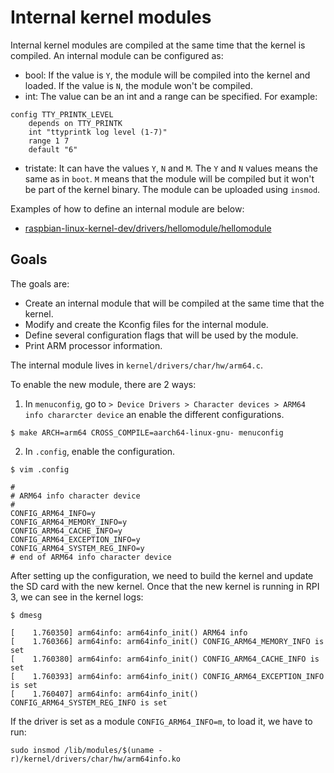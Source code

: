 
# Internal kernel modules

Internal kernel modules are compiled at the same time that the kernel is compiled.
An internal module can be configured as:

- bool: If the value is `Y`, the module will be compiled into the kernel and
        loaded. If the value is `N`, the module won't be compiled.
- int: The value can be an int and a range can be specified. For example:

```
config TTY_PRINTK_LEVEL
	depends on TTY_PRINTK
	int "ttyprintk log level (1-7)"
	range 1 7
	default "6"
```

- tristate: It can have the values `Y`, `N` and `M`. The `Y` and `N` values
        means the same as in `boot`. `M` means that the module will be compiled
        but it won't be part of the kernel binary. The module can be uploaded
        using `insmod`.


Examples of how to define an internal module are below:

- [raspbian-linux-kernel-dev/drivers/hellomodule/hellomodule](https://github.com/jcyesc/raspbian-linux-kernel-dev/commit/a275d67dd8fcc68a426dd18a88c9d03464bf3837)

## Goals

The goals are:

- Create an internal module that will be compiled at the same time that the kernel.
- Modify and create the Kconfig files for the internal module.
- Define several configuration flags that will be used by the module.
- Print ARM processor information.

The internal module lives in `kernel/drivers/char/hw/arm64.c`.

To enable the new module, there are 2 ways:

1. In `menuconfig`, go to `> Device Drivers > Character devices > ARM64 info chararcter device`
an enable the different configurations.

```shell
$ make ARCH=arm64 CROSS_COMPILE=aarch64-linux-gnu- menuconfig
```
2. In `.config`, enable the configuration.


```shell
$ vim .config

#
# ARM64 info character device
#
CONFIG_ARM64_INFO=y
CONFIG_ARM64_MEMORY_INFO=y
CONFIG_ARM64_CACHE_INFO=y
CONFIG_ARM64_EXCEPTION_INFO=y
CONFIG_ARM64_SYSTEM_REG_INFO=y
# end of ARM64 info character device

```

After setting up the configuration, we need to build the kernel and update
the SD card with the new kernel. Once that the new kernel is running in RPI 3,
we can see in the kernel logs:

```shell
$ dmesg

[    1.760350] arm64info: arm64info_init() ARM64 info
[    1.760366] arm64info: arm64info_init() CONFIG_ARM64_MEMORY_INFO is set
[    1.760380] arm64info: arm64info_init() CONFIG_ARM64_CACHE_INFO is set
[    1.760393] arm64info: arm64info_init() CONFIG_ARM64_EXCEPTION_INFO is set
[    1.760407] arm64info: arm64info_init() CONFIG_ARM64_SYSTEM_REG_INFO is set

```

If the driver is set as a module `CONFIG_ARM64_INFO=m`, to load it, we
have to run:

```shell
sudo insmod /lib/modules/$(uname -r)/kernel/drivers/char/hw/arm64info.ko
```

